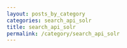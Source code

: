 ```yaml
---
layout: posts_by_category
categories: search_api_solr
title: search_api_solr
permalink: /category/search_api_solr
---
```

